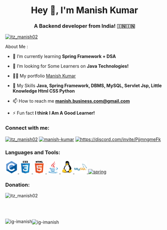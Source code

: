 

<h1 align="center">Hey 👋, I'm Manish Kumar</h1>
<h3 align="center">A Backend developer from India! 🇮🇳🇮🇳</h3>

<p align="centre"> <a href="https://twitter.com/itz_manish02" target="blank"><img src="https://img.shields.io/twitter/follow/itz_manish02?logo=twitter&style=for-the-badge" alt="itz_manish02" /></a> </p>

About Me :

- 🌱 I’m currently learning **Spring Framework + DSA**

- 👯 I’m looking for Some Learners on **Java Technologies!**

- 👨‍💻 My portfolio [Manish Kumar](https://imanish.netlify.app/)

- 💬 My Skills **Java, Spring Framework, DBMS, MySQL, Servlet Jsp, Little Knowledge Html CSS Python**

- 📫 How to reach me **manish.business.com@gmail.com**

- ⚡ Fun fact **I think I Am A Good Learner!**

<h3 align="left">Connect with me:</h3>
<p align="left">
<a href="https://twitter.com/itz_manish02" target="blank"><img align="center" src="https://raw.githubusercontent.com/rahuldkjain/github-profile-readme-generator/master/src/images/icons/Social/twitter.svg" alt="itz_manish02" height="30" width="40" /></a>
<a href="https://stackoverflow.com/users/23154199/manish-kumar" target="blank"><img align="center" src="https://raw.githubusercontent.com/rahuldkjain/github-profile-readme-generator/master/src/images/icons/Social/stack-overflow.svg" alt="manish-kumar" height="30" width="40" /></a>
<a href="https://discord.gg/https://discord.com/invite/PjjmngmeFk" target="blank"><img align="center" src="https://raw.githubusercontent.com/rahuldkjain/github-profile-readme-generator/master/src/images/icons/Social/discord.svg" alt="https://discord.com/invite/PjjmngmeFk" height="30" width="40" /></a>
</p>

<h3 align="left">Languages and Tools:</h3>
<p align="left"> <a href="https://www.cprogramming.com/" target="_blank" rel="noreferrer"> <img src="https://raw.githubusercontent.com/devicons/devicon/master/icons/c/c-original.svg" alt="c" width="40" height="40"/> </a> <a href="https://www.w3schools.com/css/" target="_blank" rel="noreferrer"> <img src="https://raw.githubusercontent.com/devicons/devicon/master/icons/css3/css3-original-wordmark.svg" alt="css3" width="40" height="40"/> </a> <a href="https://www.w3.org/html/" target="_blank" rel="noreferrer"> <img src="https://raw.githubusercontent.com/devicons/devicon/master/icons/html5/html5-original-wordmark.svg" alt="html5" width="40" height="40"/> </a> <a href="https://www.java.com" target="_blank" rel="noreferrer"> <img src="https://raw.githubusercontent.com/devicons/devicon/master/icons/java/java-original.svg" alt="java" width="40" height="40"/> </a> <a href="https://www.linux.org/" target="_blank" rel="noreferrer"> <img src="https://raw.githubusercontent.com/devicons/devicon/master/icons/linux/linux-original.svg" alt="linux" width="40" height="40"/> </a> <a href="https://www.mysql.com/" target="_blank" rel="noreferrer"> <img src="https://raw.githubusercontent.com/devicons/devicon/master/icons/mysql/mysql-original-wordmark.svg" alt="mysql" width="40" height="40"/> </a> <a href="https://spring.io/" target="_blank" rel="noreferrer"> <img src="https://www.vectorlogo.zone/logos/springio/springio-icon.svg" alt="spring" width="40" height="40"/> </a> </p>

<h3 align="left">Donation:</h3>
<p><a href="https://www.buymeacoffee.com/itz_manish02"> <img align="left" src="https://cdn.buymeacoffee.com/buttons/v2/default-yellow.png" height="50" width="210" alt="itz_manish02" /></a></p><br><br><br><br>

<p><img align="left" src="https://github-readme-stats.vercel.app/api/top-langs?username=ig-imanish&show_icons=true&locale=en&layout=compact" alt="ig-imanish" /></p>

<p><img align="center" src="https://github-readme-stats.vercel.app/api?username=ig-imanish&show_icons=true&locale=en" alt="ig-imanish" /></p>

